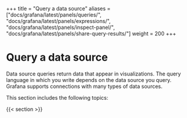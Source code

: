 +++
title = "Query a data source"
aliases = ["docs/grafana/latest/panels/queries/", "docs/grafana/latest/panels/expressions/", "docs/grafana/latest/panels/inspect-panel/", "docs/grafana/latest/panels/share-query-results/"]
weight = 200
+++

# Query a data source

Data source queries return data that appear in visualizations. The query language in which you write depends on the data source you query. Grafana supports connections with many types of data sources.

This section includes the following topics:

{{< section >}}
